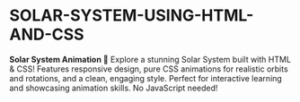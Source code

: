 # SOLAR-SYSTEM-USING-HTML-AND-CSS
**Solar System Animation 🌌**   Explore a stunning Solar System built with HTML &amp; CSS! Features responsive design, pure CSS animations for realistic orbits and rotations, and a clean, engaging style. Perfect for interactive learning and showcasing animation skills. No JavaScript needed!
